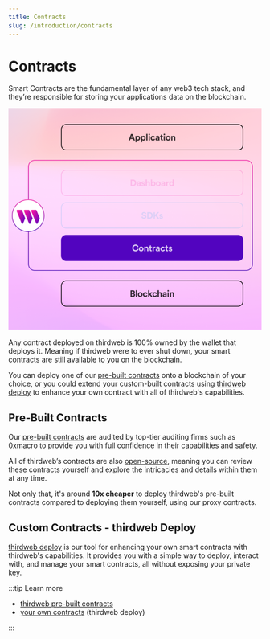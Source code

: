 ```yaml
---
title: Contracts
slug: /introduction/contracts
---
```


# Contracts

Smart Contracts are the fundamental layer of any web3 tech stack, and they’re responsible for storing your applications data on the blockchain.

![Thirdweb Contract Layer](../assets/contract-layer.png)

Any contract deployed on thirdweb is 100% owned by the wallet that deploys it. Meaning if thirdweb were to ever shut down, your smart contracts are still available to you on the blockchain.

You can deploy one of our [pre-built contracts](/pre-built-contracts) onto a blockchain of your choice, or you could extend your custom-built contracts using [thirdweb deploy](/thirdweb-deploy) to enhance your own contract with all of thirdweb's capabilities.

## Pre-Built Contracts

Our [pre-built contracts](/pre-built-contracts) are audited by top-tier auditing firms such as 0xmacro to provide you with full confidence in their capabilities and safety.

All of thirdweb’s contracts are also [open-source](https://github.com/thirdweb-dev/contracts), meaning you can review these contracts yourself and explore the intricacies and details within them at any time.

Not only that, it's around **10x cheaper** to deploy thirdweb's pre-built contracts compared to deploying them yourself, using our proxy contracts.

## Custom Contracts - thirdweb Deploy

[thirdweb deploy](/thirdweb-deploy) is our tool for enhancing your own smart contracts with thirdweb's capabilities. It provides you with a simple way to deploy, interact with, and manage your smart contracts, all without exposing your private key.

:::tip Learn more

- [thirdweb pre-built contracts](/pre-built-contracts)
- [your own contracts](/thirdweb-deploy) (thirdweb deploy)

:::
